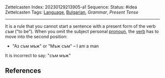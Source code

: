 Zettelcasten Index: 20230129213905-a1
Sequence:
Status: #idea
Zettelcasten Tags: [Language](../map-of-content/Language.md), [Bulgarian](../map-of-content/Bulgarian.md), *Grammar*, *Present Tense*

---

It is a rule that you cannot start a sentence with a present form of the verb *съм* ("to be"). When you omit the subject personal [pronoun](20230129210911-a.md), the [verb](20230129214114.md) has to move into the second position:

* "Аз съм мъж" or "Мъж съм" – I am a man

It is incorrect to say: "съм мъж"

## References
